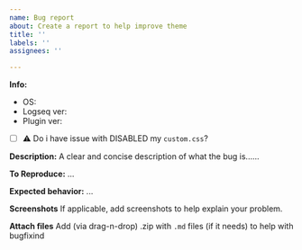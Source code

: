 ```yaml
---
name: Bug report
about: Create a report to help improve theme
title: ''
labels: ''
assignees: ''

---
```


**Info:**
- OS:
- Logseq ver:
- Plugin ver:
- [ ] ⚠ Do i have issue with DISABLED my `custom.css`?

**Description:**
A clear and concise description of what the bug is......

**To Reproduce:**
 ...

**Expected behavior:**
 ...

**Screenshots**
If applicable, add screenshots to help explain your problem.

**Attach files**
Add (via drag-n-drop) .zip with `.md` files (if it needs) to help with bugfixind

